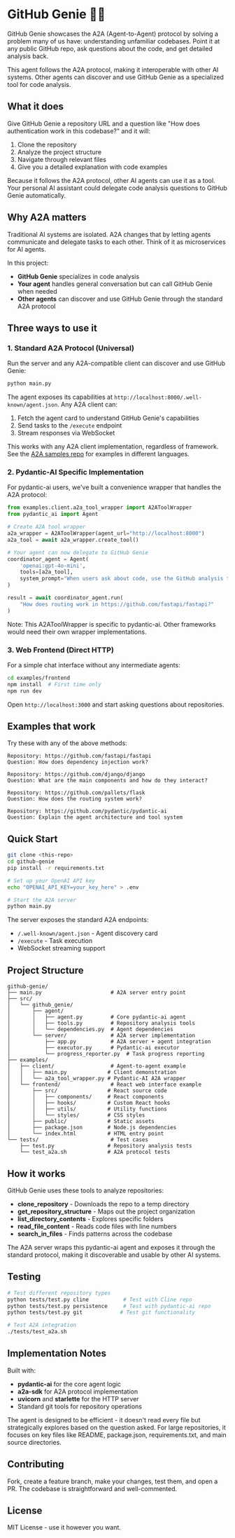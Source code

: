 # GitHub Genie 🧞‍♂️

GitHub Genie showcases the A2A (Agent-to-Agent) protocol by solving a problem many of us have: understanding unfamiliar codebases. Point it at any public GitHub repo, ask questions about the code, and get detailed analysis back.

This agent follows the A2A protocol, making it interoperable with other AI systems. Other agents can discover and use GitHub Genie as a specialized tool for code analysis.

## What it does

Give GitHub Genie a repository URL and a question like "How does authentication work in this codebase?" and it will:

1. Clone the repository  
2. Analyze the project structure
3. Navigate through relevant files
4. Give you a detailed explanation with code examples

Because it follows the A2A protocol, other AI agents can use it as a tool. Your personal AI assistant could delegate code analysis questions to GitHub Genie automatically.

## Why A2A matters

Traditional AI systems are isolated. A2A changes that by letting agents communicate and delegate tasks to each other. Think of it as microservices for AI agents.

In this project:
- **GitHub Genie** specializes in code analysis
- **Your agent** handles general conversation but can call GitHub Genie when needed
- **Other agents** can discover and use GitHub Genie through the standard A2A protocol

## Three ways to use it

### 1. Standard A2A Protocol (Universal)

Run the server and any A2A-compatible client can discover and use GitHub Genie:

```bash
python main.py
```

The agent exposes its capabilities at `http://localhost:8000/.well-known/agent.json`. Any A2A client can:

1. Fetch the agent card to understand GitHub Genie's capabilities
2. Send tasks to the `/execute` endpoint
3. Stream responses via WebSocket

This works with any A2A client implementation, regardless of framework. See the [A2A samples repo](https://github.com/a2aproject/a2a-samples) for examples in different languages.

### 2. Pydantic-AI Specific Implementation

For pydantic-ai users, we've built a convenience wrapper that handles the A2A protocol:

```python
from examples.client.a2a_tool_wrapper import A2AToolWrapper
from pydantic_ai import Agent

# Create A2A tool wrapper
a2a_wrapper = A2AToolWrapper(agent_url="http://localhost:8000")
a2a_tool = await a2a_wrapper.create_tool()

# Your agent can now delegate to GitHub Genie
coordinator_agent = Agent(
    'openai:gpt-4o-mini',
    tools=[a2a_tool],
    system_prompt="When users ask about code, use the GitHub analysis tool..."
)

result = await coordinator_agent.run(
    "How does routing work in https://github.com/fastapi/fastapi?"
)
```

Note: This A2AToolWrapper is specific to pydantic-ai. Other frameworks would need their own wrapper implementations.

### 3. Web Frontend (Direct HTTP)

For a simple chat interface without any intermediate agents:

```bash
cd examples/frontend
npm install  # First time only
npm run dev
```

Open `http://localhost:3000` and start asking questions about repositories.

## Examples that work

Try these with any of the above methods:

```
Repository: https://github.com/fastapi/fastapi
Question: How does dependency injection work?

Repository: https://github.com/django/django  
Question: What are the main components and how do they interact?

Repository: https://github.com/pallets/flask
Question: How does the routing system work?

Repository: https://github.com/pydantic/pydantic-ai
Question: Explain the agent architecture and tool system
```

## Quick Start

```bash
git clone <this-repo>
cd github-genie
pip install -r requirements.txt

# Set up your OpenAI API key
echo "OPENAI_API_KEY=your_key_here" > .env

# Start the A2A server
python main.py
```

The server exposes the standard A2A endpoints:
- `/.well-known/agent.json` - Agent discovery card
- `/execute` - Task execution
- WebSocket streaming support

## Project Structure

```
github-genie/
├── main.py                      # A2A server entry point
├── src/
│   └── github_genie/
│       ├── agent/
│       │   ├── agent.py         # Core pydantic-ai agent
│       │   ├── tools.py         # Repository analysis tools  
│       │   └── dependencies.py  # Agent dependencies
│       └── server/              # A2A server implementation
│           ├── app.py           # A2A server + agent integration
│           ├── executor.py      # Pydantic-ai executor
│           └── progress_reporter.py  # Task progress reporting
├── examples/
│   ├── client/                  # Agent-to-agent example
│   │   ├── main.py             # Client demonstration
│   │   └── a2a_tool_wrapper.py # Pydantic-AI A2A wrapper
│   └── frontend/                # React web interface example
│       ├── src/                # React source code
│       │   ├── components/     # React components
│       │   ├── hooks/          # Custom React hooks
│       │   ├── utils/          # Utility functions
│       │   └── styles/         # CSS styles
│       ├── public/             # Static assets
│       ├── package.json        # Node.js dependencies
│       └── index.html          # HTML entry point
└── tests/                       # Test cases
    ├── test.py                 # Repository analysis tests
    └── test_a2a.sh             # A2A protocol tests
```

## How it works

GitHub Genie uses these tools to analyze repositories:

- **clone_repository** - Downloads the repo to a temp directory
- **get_repository_structure** - Maps out the project organization  
- **list_directory_contents** - Explores specific folders
- **read_file_content** - Reads code files with line numbers
- **search_in_files** - Finds patterns across the codebase

The A2A server wraps this pydantic-ai agent and exposes it through the standard protocol, making it discoverable and usable by other AI systems.

## Testing

```bash
# Test different repository types
python tests/test.py cline           # Test with Cline repo
python tests/test.py persistence     # Test with pydantic-ai repo  
python tests/test.py git            # Test git functionality

# Test A2A integration
./tests/test_a2a.sh
```

## Implementation Notes

Built with:
- **pydantic-ai** for the core agent logic
- **a2a-sdk** for A2A protocol implementation  
- **uvicorn** and **starlette** for the HTTP server
- Standard git tools for repository operations

The agent is designed to be efficient - it doesn't read every file but strategically explores based on the question asked. For large repositories, it focuses on key files like README, package.json, requirements.txt, and main source directories.

## Contributing

Fork, create a feature branch, make your changes, test them, and open a PR. The codebase is straightforward and well-commented.

## License

MIT License - use it however you want.
